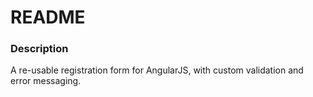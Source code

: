 # README #

### Description ###

A re-usable registration form for AngularJS, with custom validation and error messaging.
